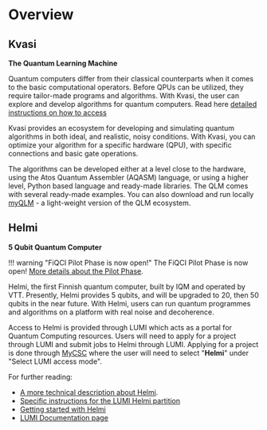 # Overview


## Kvasi

**The Quantum Learning Machine**

Quantum computers differ from their classical counterparts when it comes to the basic 
computational operators. Before QPUs can be utilized, they require tailor-made programs 
and algorithms. With Kvasi, the user can explore and develop algorithms 
for quantum computers. Read here [detailed instructions on how to access](../quantum-computing/kvasi/kvasi.md)

Kvasi provides an ecosystem for developing and simulating quantum algorithms in both 
ideal, and realistic, noisy conditions. With Kvasi, you can optimize your algorithm 
for a specific hardware (QPU), with specific connections and basic gate operations.

The algorithms can be developed either at a level close to the hardware, using 
the Atos Quantum Assembler (AQASM) language, or using a higher level, Python based 
language and ready-made libraries. The QLM comes with several ready-made examples.
You can also download and run locally [myQLM](../quantum-computing/kvasi/kvasi.md#myqlm) - a light-weight version of the 
QLM ecosystem.


## Helmi

**5 Qubit Quantum Computer**

!!! warning "FiQCI Pilot Phase is now open!"
    The FiQCI Pilot Phase is now open! [More details about the Pilot Phase](../helmi/lumi-helmi-pilot-phase/).

Helmi, the first Finnish quantum computer, built by IQM and operated by VTT. Presently, Helmi provides 5 qubits, and will be upgraded to 20, then 50 qubits in the near future. With Helmi, users can run quantum programmes and algorithms on a platform with real noise and decoherence.

Access to Helmi is provided through LUMI which acts as a portal for Quantum Computing resources. Users will need to apply for a project through LUMI and submit jobs to Helmi through LUMI. Applying for a project is done through [MyCSC](../../accounts/how-to-create-new-project/) where the user will need to select "**Helmi**" under "Select LUMI access mode". 

For further reading:

* [A more technical description about Helmi](./helmi/helmi.md).
* [Specific instructions for the LUMI Helmi partition](./helmi/helmi_accounts.md)
* [Getting started with Helmi](./helmi/helmi_quick.md)
* [LUMI Documentation page](https://docs.lumi-supercomputer.eu/)